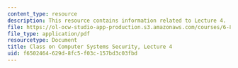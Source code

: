 ```yaml
---
content_type: resource
description: This resource contains information related to Lecture 4.
file: https://ol-ocw-studio-app-production.s3.amazonaws.com/courses/6-858-computer-systems-security-fall-2014/f6502464629d8fc5f03c157bd3c03fbd_MIT6_858F14_lec4.pdf
file_type: application/pdf
resourcetype: Document
title: Class on Computer Systems Security, Lecture 4
uid: f6502464-629d-8fc5-f03c-157bd3c03fbd
---
```


